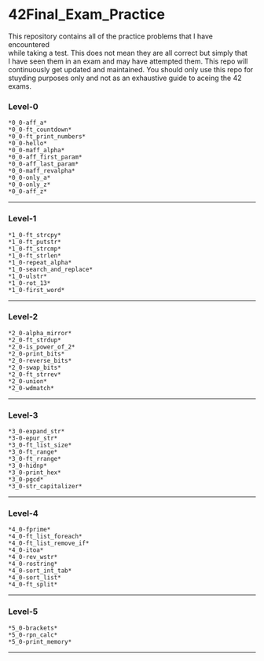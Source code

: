 # 42Final_Exam_Practice  
This repository contains all of the practice problems that I have encountered  
while taking a test.  This does not mean they are all correct but simply that  
I have seen them in an exam and may have attempted them.  This repo will  
continuously get updated and maintained.  You should only use this repo for  
stuyding purposes only and not as an exhaustive guide to aceing the 42 exams.  


### Level-0

    *0_0-aff_a*  
    *0_0-ft_countdown*  
    *0_0-ft_print_numbers*  
    *0_0-hello*  
    *0_0-maff_alpha*  
    *0_0-aff_first_param*  
    *0_0-aff_last_param*  
    *0_0-maff_revalpha*  
    *0_0-only_a*  
    *0_0-only_z*  
    *0_0-aff_z* 
----------------------------------------------------------------------------  
### Level-1

    *1_0-ft_strcpy*  
    *1_0-ft_putstr*  
    *1_0-ft_strcmp*  
    *1_0-ft_strlen*  
    *1_0-repeat_alpha*  
    *1_0-search_and_replace*  
    *1_0-ulstr*  
    *1_0-rot_13*  
    *1_0-first_word*  
----------------------------------------------------------------------------  
### Level-2

    *2_0-alpha_mirror*  
    *2_0-ft_strdup*  
    *2_0-is_power_of_2*  
    *2_0-print_bits*  
    *2_0-reverse_bits*  
    *2_0-swap_bits* 
    *2_0-ft_strrev*  
    *2_0-union*  
    *2_0-wdmatch*  
----------------------------------------------------------------------------  
### Level-3

    *3_0-expand_str*  
    *3-0-epur_str*  
    *3_0-ft_list_size*
    *3_0-ft_range*  
    *3_0-ft_rrange*  
    *3_0-hidnp*  
    *3_0-print_hex*  
    *3_0-pgcd*  
    *3_0-str_capitalizer*  
----------------------------------------------------------------------------  
### Level-4

    *4_0-fprime*  
    *4_0-ft_list_foreach*  
    *4_0-ft_list_remove_if* 
    *4_0-itoa*  
    *4_0-rev_wstr*  
    *4_0-rostring*  
    *4_0-sort_int_tab*  
    *4_0-sort_list* 
    *4_0-ft_split*  
----------------------------------------------------------------------------  
### Level-5

    *5_0-brackets*  
    *5_0-rpn_calc*  
    *5_0-print_memory*  
----------------------------------------------------------------------------  
